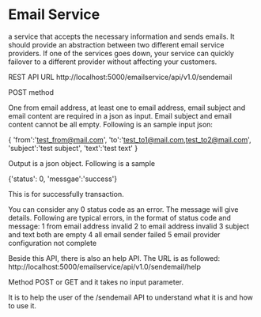 Email Service
============

a service that accepts the necessary information and sends emails. It should provide an abstraction between two different email service providers. If one of the services goes down, your service can quickly failover to a different provider without affecting your customers.

REST API URL
http://localhost:5000/emailservice/api/v1.0/sendemail

POST method

One from email address, at least one to email address, email subject and email content are required in a json as input. Email subject and email content cannot be all empty. Following is an sample input json:

{
    'from':'test_from@mail.com',
    'to':'test_to1@mail.com,test_to2@mail.com',
    'subject':'test subject',
    'text':'test text'
}

Output is a json object. 
Following is a sample

{'status': 0, 'messgae':'success'}

This is for successfully transaction.

You can consider any 0 status code as an error. The message will give details. Following are typical errors, in the format of status code and message:
1 from email address invalid
2 to email address invalid
3 subject and text both are empty
4 all email sender failed
5 email provider configuration not complete



Beside this API, there is also an help API. The URL is as followed:
http://localhost:5000/emailservice/api/v1.0/sendemail/help

Method POST or GET and it takes no input parameter. 

It is to help the user of the /sendemail API to understand what it is and how to use it.








